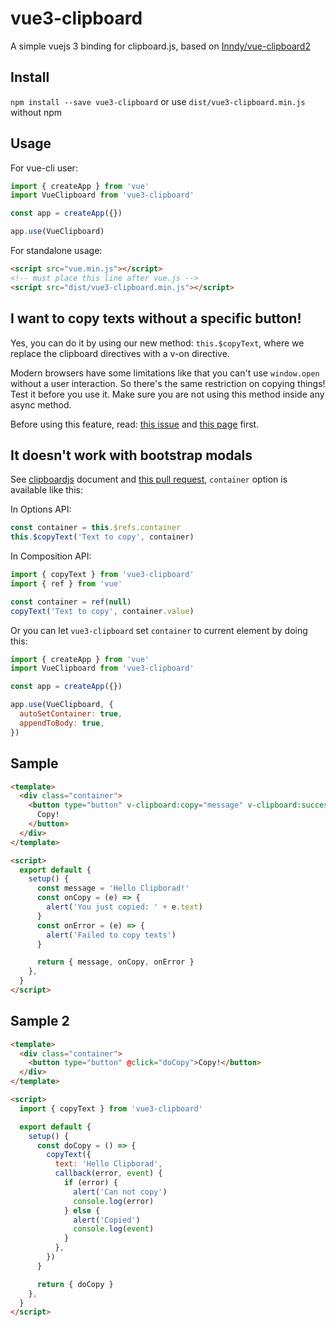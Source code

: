 # vue3-clipboard

A simple vuejs 3 binding for clipboard.js, based on [Inndy/vue-clipboard2](https://github.com/Inndy/vue-clipboard2)

## Install

`npm install --save vue3-clipboard` or use `dist/vue3-clipboard.min.js` without npm

## Usage

For vue-cli user:

```javascript
import { createApp } from 'vue'
import VueClipboard from 'vue3-clipboard'

const app = createApp({})

app.use(VueClipboard)
```

For standalone usage:

```html
<script src="vue.min.js"></script>
<!-- must place this line after vue.js -->
<script src="dist/vue3-clipboard.min.js"></script>
```

## I want to copy texts without a specific button!

Yes, you can do it by using our new method: `this.$copyText`,
where we replace the clipboard directives with a v-on directive.

Modern browsers have some limitations like that you can't use `window.open` without a user interaction.
So there's the same restriction on copying things! Test it before you use it. Make sure you are not
using this method inside any async method.

Before using this feature, read:
[this issue](https://github.com/zenorocha/clipboard.js/issues/218) and
[this page](https://github.com/zenorocha/clipboard.js/wiki/Known-Limitations) first.

## It doesn't work with bootstrap modals

See [clipboardjs](https://clipboardjs.com/#advanced-usage) document and [this pull request](https://github.com/Inndy/vue-clipboard2/pull/23), `container` option is available like this:

In Options API:

```js
const container = this.$refs.container
this.$copyText('Text to copy', container)
```

In Composition API:

```js
import { copyText } from 'vue3-clipboard'
import { ref } from 'vue'

const container = ref(null)
copyText('Text to copy', container.value)
```

Or you can let `vue3-clipboard` set `container` to current element by doing this:

```js
import { createApp } from 'vue'
import VueClipboard from 'vue3-clipboard'

const app = createApp({})

app.use(VueClipboard, {
  autoSetContainer: true,
  appendToBody: true,
})
```

## Sample

```html
<template>
  <div class="container">
    <button type="button" v-clipboard:copy="message" v-clipboard:success="onCopy" v-clipboard:error="onError">
      Copy!
    </button>
  </div>
</template>

<script>
  export default {
    setup() {
      const message = 'Hello Clipborad!'
      const onCopy = (e) => {
        alert('You just copied: ' + e.text)
      }
      const onError = (e) => {
        alert('Failed to copy texts')
      }

      return { message, onCopy, onError }
    },
  }
</script>
```

## Sample 2

```html
<template>
  <div class="container">
    <button type="button" @click="doCopy">Copy!</button>
  </div>
</template>

<script>
  import { copyText } from 'vue3-clipboard'

  export default {
    setup() {
      const doCopy = () => {
        copyText({
          text: 'Hello Clipborad',
          callback(error, event) {
            if (error) {
              alert('Can not copy')
              console.log(error)
            } else {
              alert('Copied')
              console.log(event)
            }
          },
        })
      }

      return { doCopy }
    },
  }
</script>
```
